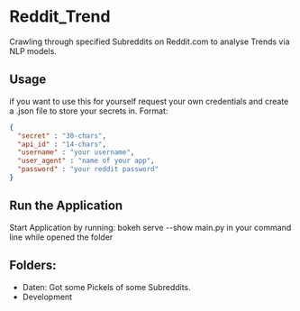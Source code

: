# Reddit_Trend
Crawling through specified Subreddits on Reddit.com to analyse Trends via NLP models.

## Usage
if you want to use this for yourself request your own credentials and create a .json file to store your secrets in.
Format:
```json
{
  "secret" : "30-chars",
  "api_id" : "14-chars",
  "username" : "your username",
  "user_agent" : "name of your app",
  "password" : "your reddit password"
}
```
## Run the Application
Start Application by running:
bokeh serve --show main.py
in your command line while opened the folder

## Folders:
  - Daten: Got some Pickels of some Subreddits.
  - Development
